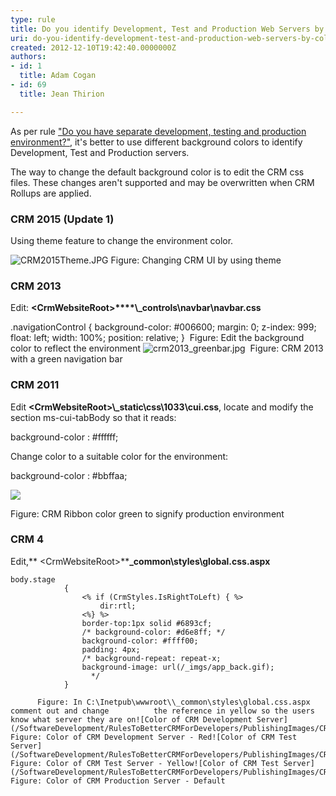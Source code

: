 ```yaml
---
type: rule
title: Do you identify Development, Test and Production Web Servers by colors?
uri: do-you-identify-development-test-and-production-web-servers-by-colors
created: 2012-12-10T19:42:40.0000000Z
authors:
- id: 1
  title: Adam Cogan
- id: 69
  title: Jean Thirion

---
```



As per rule ["Do you have separate development, testing and production environment?"](/Management/RulesToSuccessfulProjects/Pages/SeparateDevelopmentTestingAndProductionEnvironment.aspx), it's better to use different background colors to identify Development, Test and Production servers.

The way to change the default background color is to edit the CRM css files. These changes aren't supported and may be overwritten when CRM Rollups are applied.

### CRM 2015 (Update 1)

Using theme feature to change the environment color.

![CRM2015Theme.JPG](/SoftwareDevelopment/RulesToBetterCRMForDevelopers/PublishingImages/CRM2015Theme.JPG)
Figure: Changing CRM UI by using theme

### CRM 2013

Edit: **&lt;CrmWebsiteRoot&gt;****\\_controls\navbar\navbar.css**

.navigationControl
{
background-color: #006600;
margin: 0;
z-index: 999;
float: left;
width: 100%;
position: relative;
}
 Figure: Edit the background color to reflect the environment
![crm2013_greenbar.jpg](/SoftwareDevelopment/RulesToBetterCRMForDevelopers/PublishingImages/crm2013_greenbar.jpg)
 Figure: CRM 2013 with a green navigation bar        
### CRM 2011 

Edit **&lt;CrmWebsiteRoot&gt;\\_static\css\1033\cui.css**, locate and modify the section ms-cui-tabBody so that it reads:

background-color : #ffffff;

Change color to a suitable color for the environment:

background-color : #bbffaa;

![](/SoftwareDevelopment/RulesToBetterCRMForDevelopers/PublishingImages/CRM2011_ColorCodedRibbon.jpg)

Figure: CRM Ribbon color green to signify production environment

### CRM 4 

Edit,** &lt;CrmWebsiteRoot&gt;\****\_common\styles\global.css.aspx**


```
body.stage
            {
                <% if (CrmStyles.IsRightToLeft) { %>
                    dir:rtl;
                <%} %>
                border-top:1px solid #6893cf;
                /* background-color: #d6e8ff; */
                background-color: #ffff00;
                padding: 4px;
                /* background-repeat: repeat-x;
                background-image: url(/_imgs/app_back.gif);
                  */
            }
```

          Figure: In C:\Inetpub\wwwroot\\_common\styles\global.css.aspx comment out and change          the reference in yellow so the users know what server they are on![Color of CRM Development Server](/SoftwareDevelopment/RulesToBetterCRMForDevelopers/PublishingImages/CRM_DevelopmentColor.jpg)            Figure: Color of CRM Development Server - Red![Color of CRM Test Server](/SoftwareDevelopment/RulesToBetterCRMForDevelopers/PublishingImages/CRM_TestColor.jpg)            Figure: Color of CRM Test Server - Yellow![Color of CRM Test Server](/SoftwareDevelopment/RulesToBetterCRMForDevelopers/PublishingImages/CRM_ProductionColor.jpg)            Figure: Color of CRM Production Server - Default


